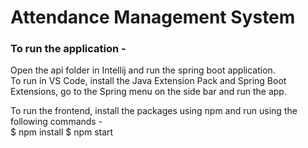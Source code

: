 # Attendance Management System

### To run the application -
  Open the api folder in Intellij and run the spring boot application. <br>
  To run in VS Code, install the Java Extension Pack and Spring Boot Extensions, go to the Spring menu on the side bar and run the app.

  To run the frontend, install the packages using npm and run using the following commands - <br>
    $ npm install
    $ npm start
    
